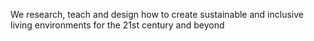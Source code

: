 We research, teach and design how to create sustainable and inclusive living environments for the 21st century and beyond

